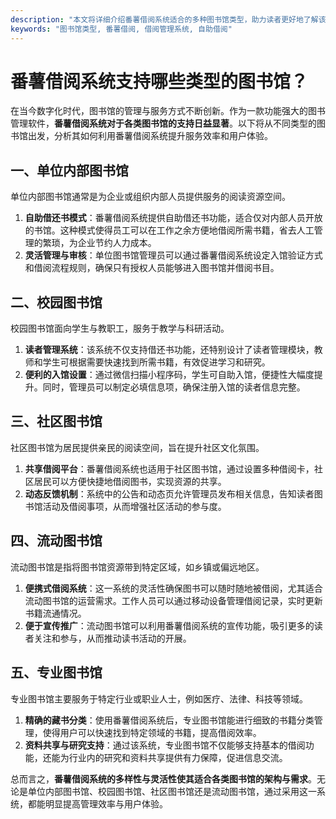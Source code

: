 ```yaml
---
description: "本文将详细介绍番薯借阅系统适合的多种图书馆类型，助力读者更好地了解该系统的应用场景。"
keywords: "图书馆类型, 番薯借阅, 借阅管理系统, 自助借阅"
---
```

# 番薯借阅系统支持哪些类型的图书馆？

在当今数字化时代，图书馆的管理与服务方式不断创新。作为一款功能强大的图书管理软件，**番薯借阅系统对于各类图书馆的支持日益显著**。以下将从不同类型的图书馆出发，分析其如何利用番薯借阅系统提升服务效率和用户体验。

## 一、单位内部图书馆

单位内部图书馆通常是为企业或组织内部人员提供服务的阅读资源空间。  
1. **自助借还书模式**：番薯借阅系统提供自助借还书功能，适合仅对内部人员开放的书馆。这种模式使得员工可以在工作之余方便地借阅所需书籍，省去人工管理的繁琐，为企业节约人力成本。
2. **灵活管理与审核**：单位图书馆管理员可以通过番薯借阅系统设定入馆验证方式和借阅流程规则，确保只有授权人员能够进入图书馆并借阅书目。

## 二、校园图书馆

校园图书馆面向学生与教职工，服务于教学与科研活动。  
1. **读者管理系统**：该系统不仅支持借还书功能，还特别设计了读者管理模块，教师和学生可根据需要快速找到所需书籍，有效促进学习和研究。
2. **便利的入馆设置**：通过微信扫描小程序码，学生可自助入馆，便捷性大幅度提升。同时，管理员可以制定必填信息项，确保注册入馆的读者信息完整。

## 三、社区图书馆

社区图书馆为居民提供亲民的阅读空间，旨在提升社区文化氛围。  
1. **共享借阅平台**：番薯借阅系统也适用于社区图书馆，通过设置多种借阅卡，社区居民可以方便快捷地借阅图书，实现资源的共享。
2. **动态反馈机制**：系统中的公告和动态页允许管理员发布相关信息，告知读者图书馆活动及借阅事项，从而增强社区活动的参与度。

## 四、流动图书馆

流动图书馆是指将图书馆资源带到特定区域，如乡镇或偏远地区。  
1. **便携式借阅系统**：这一系统的灵活性确保图书可以随时随地被借阅，尤其适合流动图书馆的运营需求。工作人员可以通过移动设备管理借阅记录，实时更新书籍流通情况。
2. **便于宣传推广**：流动图书馆可以利用番薯借阅系统的宣传功能，吸引更多的读者关注和参与，从而推动读书活动的开展。

## 五、专业图书馆

专业图书馆主要服务于特定行业或职业人士，例如医疗、法律、科技等领域。  
1. **精确的藏书分类**：使用番薯借阅系统后，专业图书馆能进行细致的书籍分类管理，使得用户可以快速找到特定领域的书籍，提高借阅效率。
2. **资料共享与研究支持**：通过该系统，专业图书馆不仅能够支持基本的借阅功能，还能为行业内的研究和资料共享提供有力保障，促进信息交流。

总而言之，**番薯借阅系统的多样性与灵活性使其适合各类图书馆的架构与需求**。无论是单位内部图书馆、校园图书馆、社区图书馆还是流动图书馆，通过采用这一系统，都能明显提高管理效率与用户体验。
